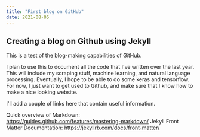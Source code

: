 ```yaml
---
title: "First blog on GitHub"
date: 2021-08-05
---
```


## Creating a blog on Github using Jekyll
This is a test of the blog-making capabilities of GitHub.

I plan to use this to document all the code that I've written over the last year. This will include my scraping stuff, machine learning, and natural language processing. Eventually, I hope to be able to do some keras and tensorflow. For now, I just want to get used to Github, and make sure that I know how to make a nice looking website.

I'll add a couple of links here that contain useful information.

Quick overview of Markdown: https://guides.github.com/features/mastering-markdown/
Jekyll Front Matter Documentation: https://jekyllrb.com/docs/front-matter/
